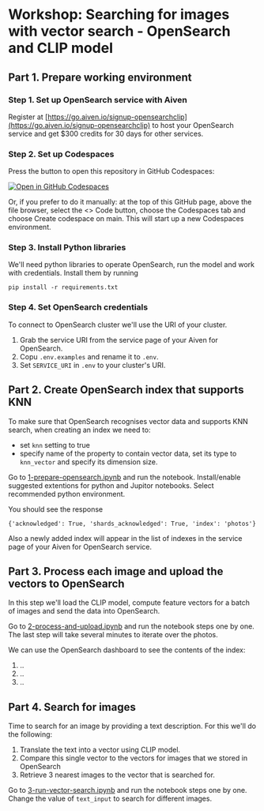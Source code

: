 # Workshop: Searching for images with vector search - OpenSearch and CLIP model

## Part 1. Prepare working environment

### Step 1. Set up OpenSearch service with Aiven

Register at [https://go.aiven.io/signup-opensearchclip](https://go.aiven.io/signup-opensearchclip) to host your OpenSearch service and get $300 credits for 30 days for other services.

### Step 2. Set up Codespaces
Press the button to open this repository in GitHub Codespaces:

[![Open in GitHub Codespaces](https://github.com/codespaces/badge.svg)](https://github.com/codespaces/new/Aiven-Labs/workshop-multimodal-search-CLIP-OpenSearch)

Or, if you prefer to do it manually: at the top of this GitHub page, above the file browser, select the <> Code button, choose the Codespaces tab and choose Create codespace on main. This will start up a new Codespaces environment.

### Step 3. Install Python libraries
We'll need python libraries to operate OpenSearch, run the model and work with credentials.
Install them by running

```
pip install -r requirements.txt
```

### Step 4. Set OpenSearch credentials
To connect to OpenSearch cluster we'll use the URI of your cluster. 

1. Grab the service URI from the service page of your Aiven for OpenSearch.
2. Copu `.env.examples` and rename it to `.env`.
3. Set `SERVICE_URI` in `.env` to your cluster's URI.



## Part 2. Create OpenSearch index that supports KNN

To make sure that OpenSearch recognises vector data and supports KNN search, when creating an index we need to:
- set `knn` setting to true
- specify name of the property to contain vector data, set its type to `knn_vector` and specify its dimension size.

Go to [1-prepare-opensearch.ipynb](1-prepare-opensearch.ipynb) and run the notebook. Install/enable suggested extentions for python and Jupitor notebooks. Select recommended python environment.

You should see the response 

```
{'acknowledged': True, 'shards_acknowledged': True, 'index': 'photos'}
```

Also a newly added index will appear in the list of indexes in the service page of your Aiven for OpenSearch service.

## Part 3. Process each image and upload the vectors to OpenSearch

In this step we'll load the CLIP model, compute feature vectors for a batch of images and send the data into OpenSearch.

Go to [2-process-and-upload.ipynb](2-process-and-upload.ipynb) and run the notebook steps one by one. The last step will take several minutes to iterate over the photos.

We can use the OpenSearch dashboard to see the contents of the index:
1. ..
2. ..
3. ..

## Part 4. Search for images

Time to search for an image by providing a text description. For this we'll do the following:

1. Translate the text into a vector using CLIP model.
2. Compare this single vector to the vectors for images that we stored in OpenSearch
3. Retrieve 3 nearest images to the vector that is searched for.

Go to [3-run-vector-search.ipynb](3-run-vector-search.ipynb) and run the notebook steps one by one. 
Change the value of ``text_input`` to search for different images.

 
